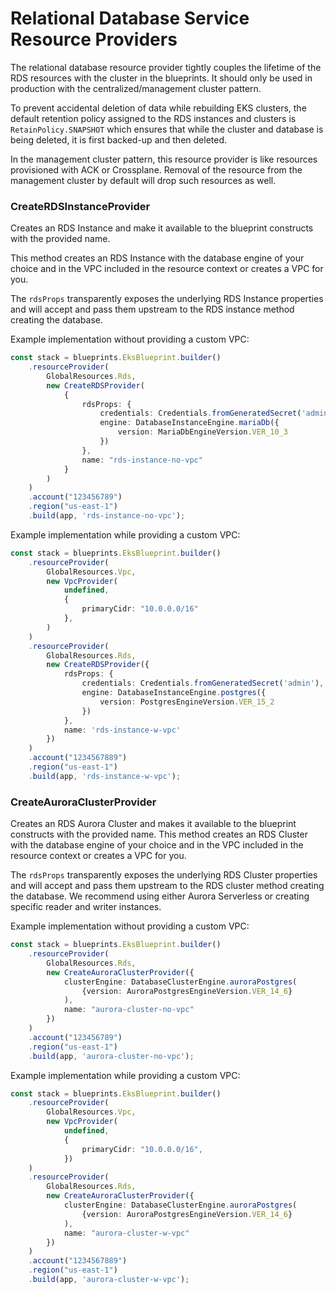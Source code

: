 # Relational Database Service Resource Providers

The relational database resource provider tightly couples the lifetime of the RDS resources with the cluster in the
blueprints. It should only be used in production with the centralized/management cluster pattern.

To prevent accidental deletion of data while rebuilding EKS clusters, the default retention policy assigned to the RDS
instances and clusters is `RetainPolicy.SNAPSHOT` which ensures that while the cluster and database is being deleted, it
is first backed-up and then deleted.

In the management cluster pattern, this resource provider is like resources provisioned with ACK or Crossplane. Removal
of the resource from the management cluster by default will drop such resources as well.

### CreateRDSInstanceProvider

Creates an RDS Instance and make it available to the blueprint constructs with the provided name.

This method creates an RDS Instance with the database engine of your choice and in the VPC included in the resource
context or creates a VPC for you.

The `rdsProps` transparently exposes the underlying RDS Instance properties and will accept and pass them upstream to
the RDS instance method creating the database.

Example implementation without providing a custom VPC:

```typescript
const stack = blueprints.EksBlueprint.builder()
    .resourceProvider(
        GlobalResources.Rds,
        new CreateRDSProvider(
            {
                rdsProps: {
                    credentials: Credentials.fromGeneratedSecret('admin'),
                    engine: DatabaseInstanceEngine.mariaDb({
                        version: MariaDbEngineVersion.VER_10_3
                    })
                },
                name: "rds-instance-no-vpc"
            }
        )
    )
    .account("123456789")
    .region("us-east-1")
    .build(app, 'rds-instance-no-vpc');
```

Example implementation while providing a custom VPC:

```typescript
const stack = blueprints.EksBlueprint.builder()
    .resourceProvider(
        GlobalResources.Vpc,
        new VpcProvider(
            undefined,
            {
                primaryCidr: "10.0.0.0/16"
            },
        )
    )
    .resourceProvider(
        GlobalResources.Rds,
        new CreateRDSProvider({
            rdsProps: {
                credentials: Credentials.fromGeneratedSecret('admin'),
                engine: DatabaseInstanceEngine.postgres({
                    version: PostgresEngineVersion.VER_15_2
                })
            },
            name: 'rds-instance-w-vpc'
        })
    )
    .account("1234567889")
    .region("us-east-1")
    .build(app, 'rds-instance-w-vpc');

```

### CreateAuroraClusterProvider

Creates an RDS Aurora Cluster and makes it available to the blueprint constructs with the provided name. This method
creates an RDS Cluster with the database engine of your choice and in the VPC included in the resource context or
creates a VPC for you.

The `rdsProps` transparently exposes the underlying RDS Cluster properties and will accept and pass them upstream to the
RDS cluster method creating the database. We recommend using either Aurora Serverless or creating specific reader and
writer instances.

Example implementation without providing a custom VPC:

```typescript
const stack = blueprints.EksBlueprint.builder()
    .resourceProvider(
        GlobalResources.Rds,
        new CreateAuroraClusterProvider({
            clusterEngine: DatabaseClusterEngine.auroraPostgres(
                {version: AuroraPostgresEngineVersion.VER_14_6}
            ),
            name: "aurora-cluster-no-vpc"
        })
    )
    .account("123456789")
    .region("us-east-1")
    .build(app, 'aurora-cluster-no-vpc');
```

Example implementation while providing a custom VPC:

```typescript
const stack = blueprints.EksBlueprint.builder()
    .resourceProvider(
        GlobalResources.Vpc,
        new VpcProvider(
            undefined,
            {
                primaryCidr: "10.0.0.0/16",
            })
    )
    .resourceProvider(
        GlobalResources.Rds,
        new CreateAuroraClusterProvider({
            clusterEngine: DatabaseClusterEngine.auroraPostgres(
                {version: AuroraPostgresEngineVersion.VER_14_6}
            ),
            name: "aurora-cluster-w-vpc"
        })
    )
    .account("1234567889")
    .region("us-east-1")
    .build(app, 'aurora-cluster-w-vpc');
```